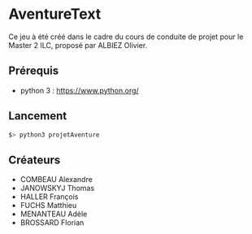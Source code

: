 # AventureText

Ce jeu à été créé dans le cadre du cours de conduite de projet pour le Master 2 ILC, proposé par ALBIEZ Olivier.

## Prérequis
- python 3 : https://www.python.org/

## Lancement
```bash
$> python3 projetAventure
```

## Créateurs
- COMBEAU Alexandre
- JANOWSKYJ Thomas
- HALLER François
- FUCHS Matthieu
- MENANTEAU Adèle
- BROSSARD Florian